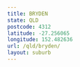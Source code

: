 ```yaml
---
title: BRYDEN
state: QLD
postcode: 4312
latitude: -27.256065
longitude: 152.482636
url: /qld/bryden/
layout: suburb
---
```

